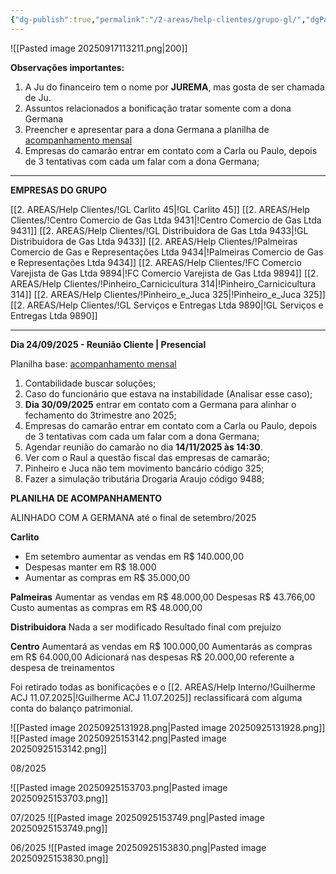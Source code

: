 ```yaml
---
{"dg-publish":true,"permalink":"/2-areas/help-clientes/grupo-gl/","dgPassFrontmatter":true,"created":"2025-09-16T09:26:00.128-03:00","updated":"2025-09-25T15:50:44.655-03:00"}
---
```



![[Pasted image 20250917113211.png\|200]]

**Observações importantes:** 

1) A Ju do financeiro tem o nome por **JUREMA**, mas gosta de ser chamada de Ju.
2) Assuntos relacionados a bonificação tratar somente com a dona Germana
3) Preencher e apresentar para a dona Germana a planilha de [acompanhamento mensal](https://docs.google.com/spreadsheets/d/1kE3lPt4Wl_2Wzm7DZ2OtsCERX7iy_62N/edit?gid=899953363#gid=899953363)
4) Empresas do camarão entrar em contato com a Carla ou Paulo, depois de 3 tentativas com cada um falar com a dona Germana;


_______
**EMPRESAS DO GRUPO**

[[2. AREAS/Help Clientes/!GL Carlito 45\|!GL Carlito 45]]
[[2. AREAS/Help Clientes/!Centro Comercio de Gas Ltda 9431\|!Centro Comercio de Gas Ltda 9431]]
[[2. AREAS/Help Clientes/!GL Distribuidora de Gas Ltda 9433\|!GL Distribuidora de Gas Ltda 9433]]
[[2. AREAS/Help Clientes/!Palmeiras Comercio de Gas e Representações Ltda 9434\|!Palmeiras Comercio de Gas e Representações Ltda 9434]]
[[2. AREAS/Help Clientes/!FC Comercio Varejista de Gas Ltda 9894\|!FC Comercio Varejista de Gas Ltda 9894]]
[[2. AREAS/Help Clientes/!Pinheiro_Carnicicultura 314\|!Pinheiro_Carnicicultura 314]]
[[2. AREAS/Help Clientes/!Pinheiro_e_Juca 325\|!Pinheiro_e_Juca 325]]
[[2. AREAS/Help Clientes/!GL Serviços e Entregas Ltda 9890\|!GL Serviços e Entregas Ltda 9890]]

____





**Dia 24/09/2025 - Reunião Cliente | Presencial**

Planilha base: [acompanhamento mensal](https://docs.google.com/spreadsheets/d/1kE3lPt4Wl_2Wzm7DZ2OtsCERX7iy_62N/edit?gid=899953363#gid=899953363)

1) Contabilidade buscar soluções;
2) Caso do funcionário que estava na instabilidade (Analisar esse caso);
3) **Dia 30/09/2025** entrar em contato com a Germana para alinhar o fechamento do 3trimestre ano 2025;
4) Empresas do camarão entrar em contato com a Carla ou Paulo, depois de 3 tentativas com cada um falar com a dona Germana;
5) Agendar reunião do camarão no dia **14/11/2025 às 14:30**.
6) Ver com o Raul a questão fiscal das empresas de camarão;
7) Pinheiro e Juca não tem movimento bancário código 325;
8) Fazer a simulação tributária Drogaria Araujo código 9488;

**PLANILHA DE ACOMPANHAMENTO**

ALINHADO COM A GERMANA até o final de setembro/2025

**Carlito**
- Em setembro aumentar as vendas em R$ 140.000,00
- Despesas manter em R$ 18.000
- Aumentar as compras em R$ 35.000,00

**Palmeiras**
Aumentar as vendas em R$ 48.000,00
Despesas R$ 43.766,00
Custo aumentas as compras em R$ 48.000,00

**Distribuidora**
Nada a ser modificado
Resultado final com prejuízo

**Centro**
Aumentará as vendas em R$ 100.000,00
Aumentarás as compras em R$ 64.000,00
Adicionará nas despesas R$ 20.000,00 referente a despesa de treinamentos

Foi retirado todas as bonificações e o [[2. AREAS/Help Interno/!Guilherme ACJ 11.07.2025\|!Guilherme ACJ 11.07.2025]] reclassificará com alguma conta do balanço patrimonial.

![[Pasted image 20250925131928.png\|Pasted image 20250925131928.png]]
![[Pasted image 20250925153142.png\|Pasted image 20250925153142.png]]



08/2025

![[Pasted image 20250925153703.png\|Pasted image 20250925153703.png]]

07/2025
![[Pasted image 20250925153749.png\|Pasted image 20250925153749.png]]

06/2025
![[Pasted image 20250925153830.png\|Pasted image 20250925153830.png]]